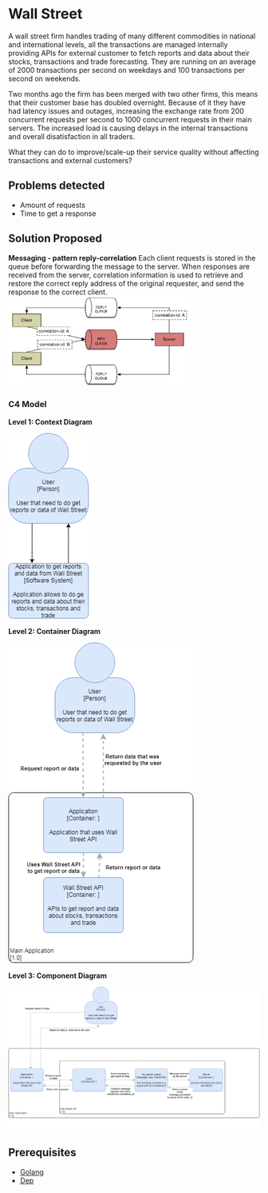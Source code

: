 # Wall Street

A wall street firm handles trading of many different commodities in national and international levels, all the transactions are managed internally providing APIs for external customer to fetch reports and data about their stocks, transactions and trade forecasting. They are running on an average of 2000 transactions per second on weekdays and 100 transactions per second on weekends.

Two months ago the firm has been merged with two other firms, this means that their customer base has doubled overnight. Because of it they have had latency issues and outages, increasing the exchange rate from 200 concurrent requests per second to 1000 concurrent requests in their main servers. The increased load is causing delays in the internal transactions and overall disatisfaction in all traders.

What they can do to improve/scale-up their service quality without affecting transactions and external customers?

## Problems detected
* Amount of requests
* Time to get a response

## Solution Proposed
**Messaging - pattern reply-correlation** 
Each client requests is stored in the queue before forwarding the message to the server. When responses are received from the server, correlation information is used to retrieve and restore the correct reply address of the original requester, and send the response to the correct client.
![Pattern](https://github.com/osumasum1/integrattion-pattern/blob/master/images/pattern.png)

### C4 Model

**Level 1: Context Diagram**

![Level 1: Context Diagram](https://github.com/osumasum1/integrattion-pattern/blob/master/images/Level%201.png)

**Level 2: Container Diagram**

![Level 2: Container Diagram](https://github.com/osumasum1/integrattion-pattern/blob/master/images/Level%202.png)

**Level 3: Component Diagram**

![Level 3: Component Diagram](https://github.com/osumasum1/integrattion-pattern/blob/master/images/Level%203.png)

## Prerequisites
* [Golang](https://golang.org/dl/)
* [Dep](https://github.com/golang/dep)
